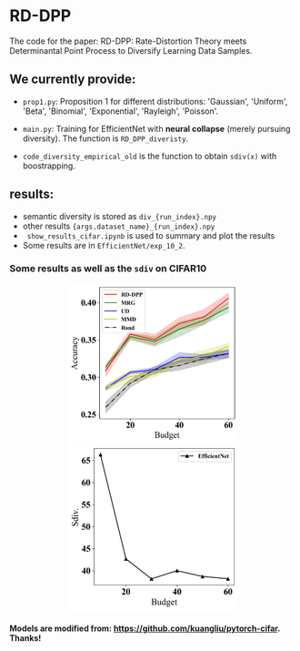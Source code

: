 # RD-DPP
The code for the paper: RD-DPP: Rate-Distortion Theory meets Determinantal Point Process to Diversify Learning Data Samples.

## We currently provide:
- ```prop1.py```: Proposition 1 for different distributions:
'Gaussian', 'Uniform', 'Beta', 'Binomial', 'Exponential', 'Rayleigh', 'Poisson'.

- ```main.py```: Training for EfficientNet with **neural collapse** (merely pursuing diversity). The function is ```RD_DPP_diveristy```.
- ```code_diversity_empirical_old``` is the function to obtain ```sdiv(x)``` with boostrapping.

## results:
- semantic diversity is stored as  ```div_{run_index}.npy```
- other results ```{args.dataset_name}_{run_index}.npy```
- ``` show_results_cifar.ipynb``` is used to summary and plot the results
- Some results are in ```EfficientNet/exp_10_2```.

### Some results as well as the ```sdiv``` on CIFAR10

<div align="center">
	<img src="https://github.com/XiwenChen-Clemson/RD-DPP/blob/main/EfficientNet_CIFAR10_10.png" alt="Editor" width="300">
</div>
<div align="center">
	<img src="https://github.com/XiwenChen-Clemson/RD-DPP/blob/main/div_EfficientNet.png" alt="Editor" width="300">
</div>




#### Models are modified from: https://github.com/kuangliu/pytorch-cifar. Thanks!



